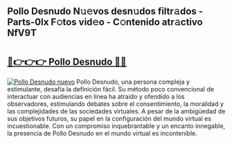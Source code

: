 ## Pollo Desnudo N𝚞𝚎vos desn𝚞dos filtr𝚊dos - Parts-0Ix F𝚘tos vid𝚎o - C𝚘ntenido atr𝚊ctivo NfV9T

# <h2><a href="http://mb5bkve.tromn.icu/?c=Pollo+Desnudo">🔗👉👉👉 Pollo Desnudo 🔗🔗</a></h2>

[![Pollo Desnudo nuevo](https://i.imgur.com/pEAQMta.gif)](http://mb5bkve.tromn.icu/?c=Pollo+Desnudo)
Pollo Desnudo, una persona compleja y estimulante, desafía la definición fácil. Su método poco convencional de interactuar con audiencias en línea ha atraído y ofendido a los observadores, estimulando debates sobre el consentimiento, la moralidad y las complejidades de las sociedades virtuales. A pesar de la ambigüedad de sus objetivos futuros, su papel en la configuración del mundo virtual es incuestionable. Con un compromiso inquebrantable y un encanto innegable, la presencia de Pollo Desnudo en el mundo virtual es incontenible.

